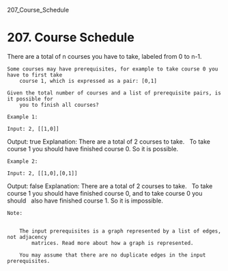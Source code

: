 207_Course_Schedule
# 207. Course Schedule

There are a total of n courses you have to take, labeled from 0 to n-1.
    

    Some courses may have prerequisites, for example to take course 0 you have to first take
        course 1, which is expressed as a pair: [0,1]

    Given the total number of courses and a list of prerequisite pairs, is it possible for
        you to finish all courses?

    Example 1:

    Input: 2, [[1,0]]
Output: true
Explanation: There are a total of 2 courses to take.
             To take course 1 you should have finished course 0. So it is possible.

    Example 2:

    Input: 2, [[1,0],[0,1]]
Output: false
Explanation: There are a total of 2 courses to take.
             To take course 1 you should have finished course 0, and to take course 0 you should
             also have finished course 1. So it is impossible.

    Note:

    
        The input prerequisites is a graph represented by a list of edges, not adjacency
            matrices. Read more about how a graph is represented.
        
        You may assume that there are no duplicate edges in the input prerequisites.